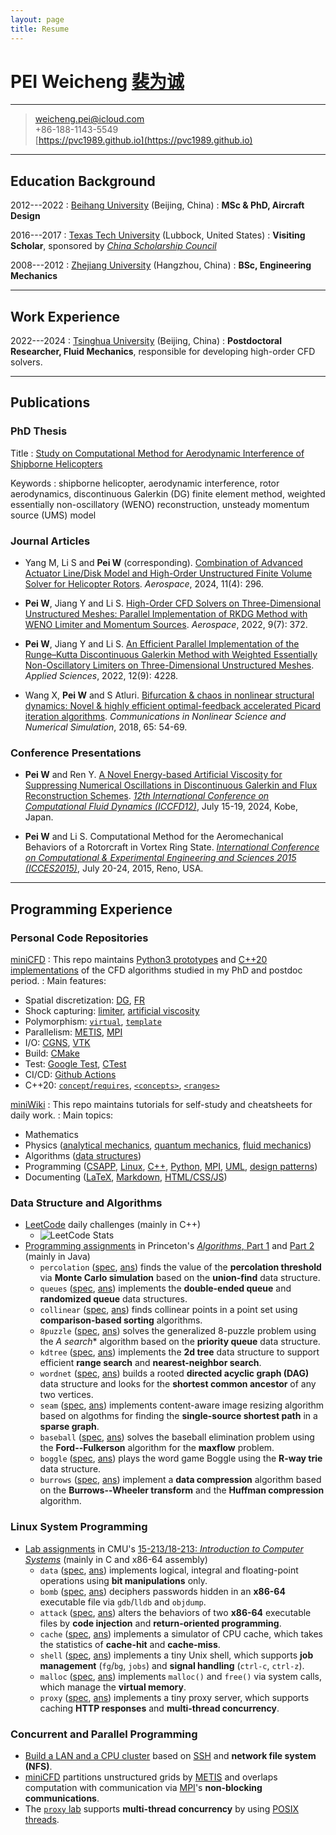 ```yaml
---
layout: page
title: Resume
---
```


# PEI Weicheng [裴为诚](https://pvc1989.github.io/resume/chinese)

----

> <i class="fa-solid fa-envelope"></i> <weicheng.pei@icloud.com>\
> <i class="fas fa-mobile-alt"></i> +86-188-1143-5549\
> <i class="fa-brands fa-github"></i> [https://pvc1989.github.io](https://pvc1989.github.io)

----

## Education Background

2012---2022
:   [Beihang University](https://www.buaa.edu.cn) (Beijing, China)
:   **MSc & PhD, Aircraft Design**

2016---2017
:   [Texas Tech University](https://www.ttu.edu) (Lubbock, United States)
:   **Visiting Scholar**, sponsored by [*China Scholarship Council*](https://www.csc.edu.cn/)

2008---2012
:   [Zhejiang University](https://www.zju.edu.cn) (Hangzhou, China)
:   **BSc, Engineering Mechanics**

----

## Work Experience

2022---2024
:   [Tsinghua University](https://www.tsinghua.edu.cn) (Beijing, China)
:   **Postdoctoral Researcher, Fluid Mechanics**, responsible for developing high-order CFD solvers.

----

## Publications

### <i class="fa-solid fa-graduation-cap"></i> PhD Thesis

Title
:   [Study on Computational Method for Aerodynamic Interference of Shipborne Helicopters](https://pvc1989.github.io/phdthesis/presentation)

Keywords
:   shipborne helicopter, aerodynamic interference, rotor aerodynamics, discontinuous Galerkin (DG) finite element method, weighted essentially non-oscillatory (WENO) reconstruction, unsteady momentum source (UMS) model

### Journal Articles

- Yang M, Li S and **Pei W** (corresponding). [Combination of Advanced Actuator Line/Disk Model and High-Order Unstructured Finite Volume Solver for Helicopter Rotors](https://doi.org/10.3390/aerospace11040296). *Aerospace*, 2024, 11(4): 296.

- **Pei W**, Jiang Y and Li S. [High-Order CFD Solvers on Three-Dimensional Unstructured Meshes: Parallel Implementation of RKDG Method with WENO Limiter and Momentum Sources](https://doi.org/10.3390/app12094228). *Aerospace*, 2022, 9(7): 372.

- **Pei W**, Jiang Y and Li S. [An Efficient Parallel Implementation of the Runge–Kutta Discontinuous Galerkin Method with Weighted Essentially Non-Oscillatory Limiters on Three-Dimensional Unstructured Meshes](https://doi.org/10.3390/app12094228). *Applied Sciences*, 2022, 12(9): 4228.

- Wang X, **Pei W** and S Atluri. [Bifurcation & chaos in nonlinear structural dynamics: Novel & highly efficient optimal-feedback accelerated Picard iteration algorithms](https://doi.org/10.1016/j.cnsns.2018.05.008). *Communications in Nonlinear Science and Numerical Simulation*, 2018, 65: 54-69.

### Conference Presentations

- **Pei W** and Ren Y. [A Novel Energy-based Artificial Viscosity for Suppressing Numerical Oscillations in Discontinuous Galerkin and Flux Reconstruction Schemes](https://pvc1989.github.io/ICCFD12/presentation). [*12th International Conference on Computational Fluid Dynamics (ICCFD12)*](https://confit.atlas.jp/guide/event/iccfd12/subject/5-C-01/), July 15-19, 2024, Kobe, Japan.

- **Pei W** and Li S. Computational Method for the Aeromechanical Behaviors of a Rotorcraft in Vortex Ring State. [*International Conference on Computational & Experimental Engineering and Sciences 2015 (ICCES2015)*](https://www.iccesconf.org/), July 20-24, 2015, Reno, USA.

----

## Programming Experience

### <i class="fa-brands fa-github"></i> Personal Code Repositories

[miniCFD](https://github.com/pvc1989/miniCFD)
: This repo maintains [Python3 prototypes](https://github.com/pvc1989/miniCFD/tree/develop/python) and [C++20 implementations](https://github.com/pvc1989/miniCFD/tree/develop/include) of the CFD algorithms studied in my PhD and postdoc period.
: Main features:
  - Spatial discretization: [DG](https://pvc1989.github.io/phdthesis/presentation), [FR](https://pvc1989.github.io/ICCFD12/presentation)
  - Shock capturing: [limiter](https://pvc1989.github.io/phdthesis/presentation), [artificial viscosity](https://pvc1989.github.io/ICCFD12/presentation)
  - Polymorphism: [`virtual`](https://pvc1989.github.io/miniWiki/programming/languages/cpp/class/inheritance.html), [`template`](https://pvc1989.github.io/miniWiki/programming/languages/cpp/template/generic.html)
  - Parallelism: [METIS](https://github.com/pvc1989/METIS), [MPI](https://pvc1989.github.io/miniWiki/programming/mpi.html)
  - I/O: [CGNS](https://pvc1989.github.io/miniWiki/programming/mesh/cgns.html), [VTK](https://pvc1989.github.io/miniWiki/programming/mesh/vtk.html)
  - Build: [CMake](https://pvc1989.github.io/miniWiki/programming/languages/cpp/make.html#cmake)
  - Test: [Google Test](https://pvc1989.github.io/miniWiki/programming/languages/cpp/unittest.html#google-test), [CTest](https://pvc1989.github.io/miniWiki/programming/languages/cpp/unittest.html#ctest)
  - CI/CD: [Github Actions](https://github.com/pvc1989/miniCFD/actions)
  - C++20: [`concept`/`requires`](https://pvc1989.github.io/miniWiki/programming/languages/cpp/template/concept.html#类型限制), [`<concepts>`](https://pvc1989.github.io/miniWiki/programming/languages/cpp/template/concept.html#concepts), [`<ranges>`](https://pvc1989.github.io/miniWiki/programming/languages/cpp/template/concept.html#ranges)

[miniWiki](https://github.com/pvc1989/miniWiki)
: This repo maintains tutorials for self-study and cheatsheets for daily work.
: Main topics:
  - Mathematics
  - Physics ([analytical mechanics](https://pvc1989.github.io/miniWiki/physics/analytical_mechanics.html), [quantum mechanics](https://pvc1989.github.io/miniWiki/physics/quantum_mechanics.html), [fluid mechanics](https://pvc1989.github.io/miniWiki/physics/continuum/))
  - Algorithms ([data structures](https://pvc1989.github.io/miniWiki/algorithms/data_structures/))
  - Programming ([CSAPP](https://pvc1989.github.io/miniWiki/programming/csapp.html), [Linux](https://pvc1989.github.io/miniWiki/programming/linux.html), [C++](https://pvc1989.github.io/miniWiki/programming/languages/cpp.html), [Python](https://pvc1989.github.io/miniWiki/programming/languages/python.html), [MPI](https://pvc1989.github.io/miniWiki/programming/mpi.html), [UML](https://pvc1989.github.io/miniWiki/programming/design/uml.html), [design patterns](https://pvc1989.github.io/miniWiki/programming/design/patterns.html))
  - Documenting ([LaTeX](https://pvc1989.github.io/miniWiki/documenting/latex/), [Markdown](https://pvc1989.github.io/miniWiki/documenting/markdown.html), [HTML/CSS/JS](https://pvc1989.github.io/miniWiki/documenting/web/))

### <i class="fa-solid fa-arrow-up-a-z"></i> Data Structure and Algorithms

- [LeetCode](https://leetcode.com/u/pvc1989/) daily challenges (mainly in C++)
  - ![LeetCode Stats](https://leetcard.jacoblin.cool/pvc1989?theme=light&ext=heatmap)
- [Programming assignments](https://github.com/pvc1989/assignments-algorithms-princeton) in Princeton's [*Algorithms*, Part 1](https://www.coursera.org/learn/algorithms-part1) and [Part 2](https://www.coursera.org/learn/algorithms-part2) (mainly in Java)
  - `percolation` ([spec](https://coursera.cs.princeton.edu/algs4/assignments/percolation/specification.php), [ans](https://pvc1989.github.io/assignments-algorithms-princeton/dir_b0ea575d0c5b8bf763650c6747a7cdc4.html)) finds the value of the **percolation threshold** via **Monte Carlo simulation** based on the **union-find** data structure.
  - `queues` ([spec](https://coursera.cs.princeton.edu/algs4/assignments/queues/specification.php), [ans](https://pvc1989.github.io/assignments-algorithms-princeton/dir_1216876c582b2d8bc8af271d600ae31a.html)) implements the **double-ended queue** and **randomized queue** data structures.
  - `collinear` ([spec](https://coursera.cs.princeton.edu/algs4/assignments/collinear/specification.php), [ans](https://pvc1989.github.io/assignments-algorithms-princeton/dir_027a30c366c586e6898ee55071a8fb6e.html)) finds collinear points in a point set using **comparison-based sorting** algorithms.
  - `8puzzle` ([spec](https://coursera.cs.princeton.edu/algs4/assignments/8puzzle/specification.php), [ans](https://pvc1989.github.io/assignments-algorithms-princeton/dir_ef6e82a25a617010ce5f079a2b75227b.html)) solves the generalized 8-puzzle problem using the **A* search** algorithm based on the **priority queue** data structure.
  - `kdtree` ([spec](https://coursera.cs.princeton.edu/algs4/assignments/kdtree/specification.php), [ans](https://pvc1989.github.io/assignments-algorithms-princeton/dir_a52ca6093bf653b3f327f6154fdf935b.html)) implements the **2d tree** data structure to support efficient **range search** and **nearest-neighbor search**.
  - `wordnet` ([spec](https://coursera.cs.princeton.edu/algs4/assignments/wordnet/specification.php), [ans](https://pvc1989.github.io/assignments-algorithms-princeton/dir_3f71ad797cfe718c22ccdb1b06ec9938.html)) builds a rooted **directed acyclic graph (DAG)** data structure and looks for the **shortest common ancestor** of any two vertices.
  - `seam` ([spec](https://coursera.cs.princeton.edu/algs4/assignments/seam/specification.php), [ans](https://pvc1989.github.io/assignments-algorithms-princeton/dir_89346fbae99106396c15a3f1abf88bd2.html)) implements content-aware image resizing algorithm based on algothms for finding the **single-source shortest path** in a **sparse graph**.
  - `baseball` ([spec](https://coursera.cs.princeton.edu/algs4/assignments/baseball/specification.php), [ans](https://pvc1989.github.io/assignments-algorithms-princeton/dir_7ae337e67fc61319ed2ae7abe6dec3ea.html)) solves the baseball elimination problem using the **Ford--Fulkerson** algorithm for the **maxflow** problem.
  - `boggle` ([spec](https://coursera.cs.princeton.edu/algs4/assignments/boggle/specification.php), [ans](https://pvc1989.github.io/assignments-algorithms-princeton/dir_2f5a60232d789ad5a886f7da2c383c9f.html)) plays the word game Boggle using the **R-way trie** data structure.
  - `burrows` ([spec](https://coursera.cs.princeton.edu/algs4/assignments/burrows/specification.php), [ans](https://pvc1989.github.io/assignments-algorithms-princeton/dir_4c05c4b10993e593b29578503fdeb137.html)) implement a **data compression** algorithm based on the **Burrows--Wheeler transform** and the **Huffman compression** algorithm.

### <i class="fa-brands fa-linux"></i> Linux System Programming

- [Lab assignments](https://csapp.cs.cmu.edu/3e/labs.html) in CMU's [15-213/18-213: *Introduction to Computer Systems*](https://www.cs.cmu.edu/~213/) (mainly in C and x86-64 assembly)
  - `data` ([spec](http://csapp.cs.cmu.edu/3e/datalab.pdf), [ans](https://pvc1989.github.io/miniWiki/programming/csapp/labs/data.html)) implements logical, integral and floating-point operations using **bit manipulations** only.
  - `bomb` ([spec](http://csapp.cs.cmu.edu/3e/bomblab.pdf), [ans](https://pvc1989.github.io/miniWiki/programming/csapp/labs/bomb.html)) deciphers passwords hidden in an **x86-64** executable file via `gdb`/`lldb` and `objdump`.
  - `attack` ([spec](http://csapp.cs.cmu.edu/3e/attacklab.pdf), [ans](https://pvc1989.github.io/miniWiki/programming/csapp/labs/attack.html)) alters the behaviors of two **x86-64** executable files by **code injection** and **return-oriented programming**.
  - `cache` ([spec](http://csapp.cs.cmu.edu/3e/cachelab.pdf), [ans](https://pvc1989.github.io/miniWiki/programming/csapp/labs/cache.html)) implements a simulator of CPU cache, which takes the statistics of **cache-hit** and **cache-miss**.
  - `shell` ([spec](http://csapp.cs.cmu.edu/3e/shlab.pdf), [ans](https://pvc1989.github.io/miniWiki/programming/csapp/labs/shell.html)) implements a tiny Unix shell, which supports **job management** (`fg`/`bg`, `jobs`) and **signal handling** (`ctrl-c`, `ctrl-z`).
  - `malloc` ([spec](http://csapp.cs.cmu.edu/3e/malloclab.pdf), [ans](https://pvc1989.github.io/miniWiki/programming/csapp/labs/malloc.html)) implements `malloc()` and `free()` via system calls, which manage the **virtual memory**.
  - `proxy` ([spec](http://csapp.cs.cmu.edu/3e/proxylab.pdf), [ans](https://pvc1989.github.io/miniWiki/programming/csapp/labs/proxy.html)) implements a tiny proxy server, which supports caching **HTTP responses** and **multi-thread concurrency**.

### <i class="fa-solid fa-server"></i> Concurrent and Parallel Programming

- [Build a LAN and a CPU cluster](https://pvc1989.github.io/miniWiki/programming/mpi.html#平台搭建) based on [SSH](https://pvc1989.github.io/miniWiki/programming/linux/ssh.html) and **network file system (NFS)**.
- [miniCFD](https://github.com/pvc1989/miniCFD/) partitions unstructured grids by [METIS](https://github.com/pvc1989/METIS) and overlaps computation with communication via [MPI](https://pvc1989.github.io/miniWiki/programming/mpi.html)'s **non-blocking communications**.
- The [`proxy` lab](https://pvc1989.github.io/miniWiki/programming/csapp/labs/proxy.html) supports **multi-thread concurrency** by using [POSIX threads](http://pvc1989.github.io/miniWiki/programming/csapp/12_concurrent_programming.html#32-pthread).
